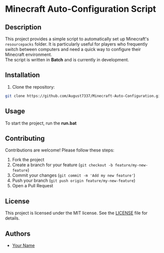 # Minecraft Auto-Configuration Script

## Description
This project provides a simple script to automatically set up Minecraft's `resourcepacks` folder. It is particularly useful for players who frequently switch between computers and need a quick way to configure their Minecraft environment.  
The script is written in **Batch** and is currently in development.

## Installation
1. Clone the repository:
  ```bash
  git clone https://github.com/August7337/Minecraft-Auto-Configuration.git
  ```

## Usage
To start the project, run the **run.bat**

## Contributing
Contributions are welcome! Please follow these steps:
1. Fork the project
2. Create a branch for your feature (`git checkout -b feature/my-new-feature`)
3. Commit your changes (`git commit -m 'Add my new feature'`)
4. Push your branch (`git push origin feature/my-new-feature`)
5. Open a Pull Request

## License
This project is licensed under the MIT license. See the [LICENSE](./LICENSE) file for details.

## Authors
- [Your Name](https://github.com/August7337)
